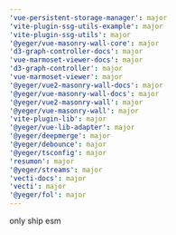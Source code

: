 ```yaml
---
'vue-persistent-storage-manager': major
'vite-plugin-ssg-utils-example': major
'vite-plugin-ssg-utils': major
'@yeger/vue-masonry-wall-core': major
'd3-graph-controller-docs': major
'vue-marmoset-viewer-docs': major
'd3-graph-controller': major
'vue-marmoset-viewer': major
'@yeger/vue2-masonry-wall-docs': major
'@yeger/vue-masonry-wall-docs': major
'@yeger/vue2-masonry-wall': major
'@yeger/vue-masonry-wall': major
'vite-plugin-lib': major
'@yeger/vue-lib-adapter': major
'@yeger/deepmerge': major
'@yeger/debounce': major
'@yeger/tsconfig': major
'resumon': major
'@yeger/streams': major
'vecti-docs': major
'vecti': major
'@yeger/fol': major
---
```


only ship esm
